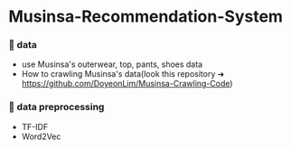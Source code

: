 # Musinsa-Recommendation-System

### 📌 data
- use Musinsa's outerwear, top, pants, shoes data
- How to crawling Musinsa's data(look this repository ➜ https://github.com/DoyeonLim/Musinsa-Crawling-Code)

### 📌 data preprocessing
- TF-IDF
- Word2Vec
